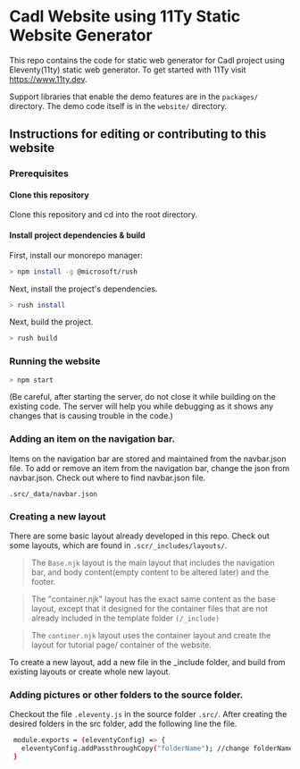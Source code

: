 # Cadl Website using 11Ty Static Website Generator

This repo contains the code for static web generator for Cadl project using Eleventy(11ty) static web generator. To get started with 11Ty visit https://www.11ty.dev.

Support libraries that enable the demo features are in the `packages/` directory. The demo code itself is in the `website/` directory.

## Instructions for editing or contributing to this website

### Prerequisites

#### Clone this repository

Clone this repository and cd into the root directory.

#### Install project dependencies & build

First, install our monorepo manager:

```bash
> npm install -g @microsoft/rush
```

Next, install the project's dependencies.

```bash
> rush install
```

Next, build the project.

```bash
> rush build
```

### Running the website

```bash
> npm start
```

(Be careful, after starting the server, do not close it while building on the existing code. The server will help you while debugging as it shows any changes that is causing trouble in the code.)

### Adding an item on the navigation bar.

Items on the navigation bar are stored and maintained from the navbar.json file. To add or remove an item from the navigation bar, change the json from navbar.json. Check out where to find navbar.json file.

`.src/_data/navbar.json`

### Creating a new layout

There are some basic layout already developed in this repo. Check out some layouts, which are found in `.scr/_includes/layouts/`.

> The `Base.njk` layout is the main layout that includes the navigation bar, and body content(empty content to be altered later) and the footer.

> The "container.njk" layout has the exact same content as the base layout, except that it designed for the container files that are not already included in the template folder `(/_include)`

> The `continer.njk` layout uses the container layout and create the layout for tutorial page/ container of the website.

To create a new layout, add a new file in the \_include folder, and build from existing layouts or create whole new layout.

### Adding pictures or other folders to the source folder.

Checkout the file `.eleventy.js` in the source folder `.src/`. After creating the desired folders in the src folder, add the following line the file.

```bash
 module.exports = (eleventyConfig) => {
   eleventyConfig.addPassthroughCopy("folderName"); //change folderName with the name of your folder
 }
```
